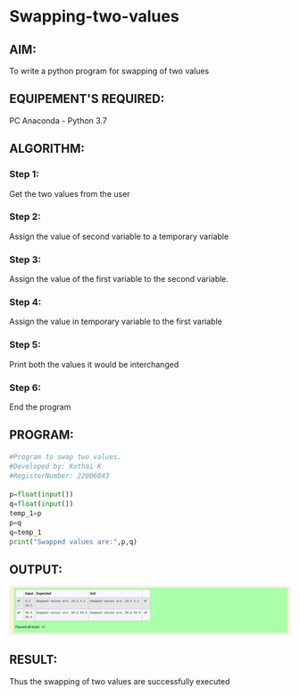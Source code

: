 # Swapping-two-values
## AIM:
To write a python program for swapping of two values
## EQUIPEMENT'S REQUIRED: 
PC
Anaconda - Python 3.7
## ALGORITHM: 
### Step 1:
Get the two values from the user
### Step 2: 
Assign the value of second variable to a temporary variable 
### Step 3: 
Assign the value of the first variable to the second variable.
### Step 4:  
Assign the value in temporary variable to the first variable
### Step 5: 
Print both the values it would be interchanged
### Step 6: 
End the program
## PROGRAM:
```python
#Program to swap two values.
#Developed by: Kothai K
#RegisterNumber: 22006043

p=float(input())
q=float(input())
temp_1=p
p=q
q=temp_1
print("Swapped values are:",p,q)
```

## OUTPUT:
![output](swapping.png)



## RESULT:
Thus the swapping of two values are successfully executed




